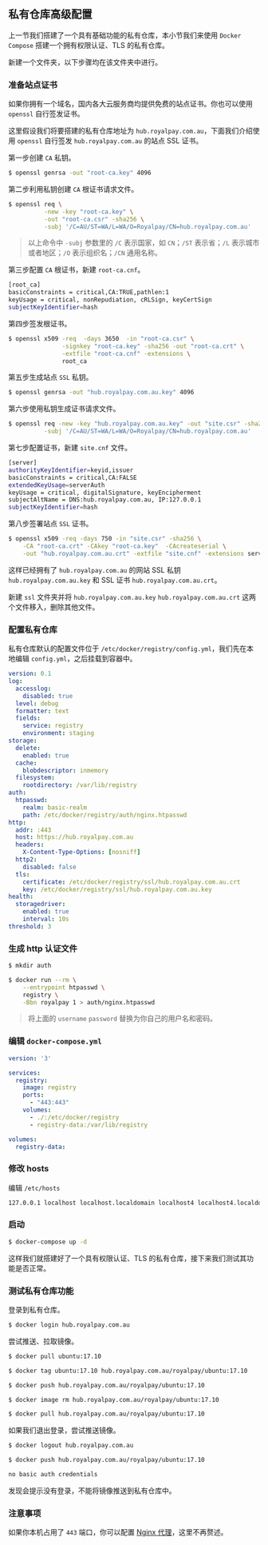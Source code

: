 ## 私有仓库高级配置

上一节我们搭建了一个具有基础功能的私有仓库，本小节我们来使用 `Docker Compose` 搭建一个拥有权限认证、TLS 的私有仓库。

新建一个文件夹，以下步骤均在该文件夹中进行。

### 准备站点证书

如果你拥有一个域名，国内各大云服务商均提供免费的站点证书。你也可以使用 `openssl` 自行签发证书。

这里假设我们将要搭建的私有仓库地址为 `hub.royalpay.com.au`，下面我们介绍使用 `openssl` 自行签发 `hub.royalpay.com.au` 的站点 SSL 证书。

第一步创建 `CA` 私钥。

```bash
$ openssl genrsa -out "root-ca.key" 4096
```

第二步利用私钥创建 `CA` 根证书请求文件。

```bash
$ openssl req \
          -new -key "root-ca.key" \
          -out "root-ca.csr" -sha256 \
          -subj '/C=AU/ST=WA/L=WA/O=Royalpay/CN=hub.royalpay.com.au'
```

>以上命令中 `-subj` 参数里的 `/C` 表示国家，如 `CN`；`/ST` 表示省；`/L` 表示城市或者地区；`/O` 表示组织名；`/CN` 通用名称。

第三步配置 `CA` 根证书，新建 `root-ca.cnf`。

```bash
[root_ca]
basicConstraints = critical,CA:TRUE,pathlen:1
keyUsage = critical, nonRepudiation, cRLSign, keyCertSign
subjectKeyIdentifier=hash
```

第四步签发根证书。

```bash
$ openssl x509 -req  -days 3650  -in "root-ca.csr" \
               -signkey "root-ca.key" -sha256 -out "root-ca.crt" \
               -extfile "root-ca.cnf" -extensions \
               root_ca
```

第五步生成站点 `SSL` 私钥。

```bash
$ openssl genrsa -out "hub.royalpay.com.au.key" 4096
```

第六步使用私钥生成证书请求文件。

```bash
$ openssl req -new -key "hub.royalpay.com.au.key" -out "site.csr" -sha256 \
          -subj '/C=AU/ST=WA/L=WA/O=Royalpay/CN=hub.royalpay.com.au'
```

第七步配置证书，新建 `site.cnf` 文件。

```bash
[server]
authorityKeyIdentifier=keyid,issuer
basicConstraints = critical,CA:FALSE
extendedKeyUsage=serverAuth
keyUsage = critical, digitalSignature, keyEncipherment
subjectAltName = DNS:hub.royalpay.com.au, IP:127.0.0.1
subjectKeyIdentifier=hash
```

第八步签署站点 `SSL` 证书。

```bash
$ openssl x509 -req -days 750 -in "site.csr" -sha256 \
    -CA "root-ca.crt" -CAkey "root-ca.key"  -CAcreateserial \
    -out "hub.royalpay.com.au.crt" -extfile "site.cnf" -extensions server
```

这样已经拥有了 `hub.royalpay.com.au` 的网站 SSL 私钥 `hub.royalpay.com.au.key` 和 SSL 证书 `hub.royalpay.com.au.crt`。

新建 `ssl` 文件夹并将 `hub.royalpay.com.au.key` `hub.royalpay.com.au.crt` 这两个文件移入，删除其他文件。

### 配置私有仓库

私有仓库默认的配置文件位于 `/etc/docker/registry/config.yml`，我们先在本地编辑 `config.yml`，之后挂载到容器中。

```yaml
version: 0.1
log:
  accesslog:
    disabled: true
  level: debug
  formatter: text
  fields:
    service: registry
    environment: staging
storage:
  delete:
    enabled: true
  cache:
    blobdescriptor: inmemory
  filesystem:
    rootdirectory: /var/lib/registry
auth:
  htpasswd:
    realm: basic-realm
    path: /etc/docker/registry/auth/nginx.htpasswd
http:
  addr: :443
  host: https://hub.royalpay.com.au
  headers:
    X-Content-Type-Options: [nosniff]
  http2:
    disabled: false
  tls:
    certificate: /etc/docker/registry/ssl/hub.royalpay.com.au.crt
    key: /etc/docker/registry/ssl/hub.royalpay.com.au.key
health:
  storagedriver:
    enabled: true
    interval: 10s
threshold: 3
```

### 生成 http 认证文件

```bash
$ mkdir auth

$ docker run --rm \
    --entrypoint htpasswd \
    registry \
    -Bbn royalpay 1 > auth/nginx.htpasswd
```

> 将上面的 `username` `password` 替换为你自己的用户名和密码。

### 编辑 `docker-compose.yml`

```yaml
version: '3'

services:
  registry:
    image: registry
    ports:
      - "443:443"
    volumes:
      - ./:/etc/docker/registry
      - registry-data:/var/lib/registry

volumes:
  registry-data:
```

### 修改 hosts

编辑 `/etc/hosts`

```bash
127.0.0.1 localhost localhost.localdomain localhost4 localhost4.localdomain4 hub.royalpay.com.au
```

### 启动

```bash
$ docker-compose up -d
```

这样我们就搭建好了一个具有权限认证、TLS 的私有仓库，接下来我们测试其功能是否正常。

### 测试私有仓库功能

登录到私有仓库。

```bash
$ docker login hub.royalpay.com.au
```

尝试推送、拉取镜像。

```bash
$ docker pull ubuntu:17.10

$ docker tag ubuntu:17.10 hub.royalpay.com.au/royalpay/ubuntu:17.10

$ docker push hub.royalpay.com.au/royalpay/ubuntu:17.10

$ docker image rm hub.royalpay.com.au/royalpay/ubuntu:17.10

$ docker pull hub.royalpay.com.au/royalpay/ubuntu:17.10
```

如果我们退出登录，尝试推送镜像。

```bash
$ docker logout hub.royalpay.com.au

$ docker push hub.royalpay.com.au/royalpay/ubuntu:17.10

no basic auth credentials
```

发现会提示没有登录，不能将镜像推送到私有仓库中。

### 注意事项

如果你本机占用了 `443` 端口，你可以配置 [Nginx 代理](https://docs.docker.com/registry/recipes/nginx/)，这里不再赘述。
